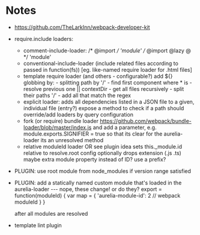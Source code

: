 # Notes

- https://github.com/TheLarkInn/webpack-developer-kit

- require.include loaders:
  - comment-include-loader:
      /* @import */ 'module'
      /* @import @lazy @ */ 'module'
  - conventional-include-loader (include related files according to passed in function(fs)) [eg. like-named require loader for .html files]
  - template require loader
      <require from="..." lazy bundle="abc"> (and others - configurable?)
      add ${} globbing by:
        - splitting path by '/'
        - find first component where * is
        - resolve previous one || contextDir
        - get all files recursively
        - split their paths '/'
        - add all that match the regex 
  - explicit loader: 
      adds all dependencies listed in a JSON file to a given, individual file (entry?)
      expose a method to check if a path should override/add loaders by query configuration
  - fork (or require) bundle loader https://github.com/webpack/bundle-loader/blob/master/index.js 
    and add a parameter, e.g. module.exports.SIGNIFIER = true
    so that its clear for the aurelia-loader its an unresolved method
  - relative moduleId loader OR see plugin idea
      sets this._module.id relative to resolve.root config
      optionally drops extension (.js .ts)
      maybe extra module property instead of ID?
      use a prefix?
- PLUGIN: use root module from node_modules if version range satisfied
- PLUGIN: add a statically named custom module that's loaded in the aurelia-loader --- nope, these change! or do they?
    export = function(moduleId) {
      var map = {
        'aurelia-module-id': 2 // webpack moduleId
      }
    }

    after all modules are resolved 


- template lint plugin
